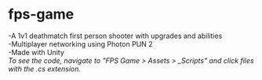 # fps-game
-A 1v1 deathmatch first person shooter with upgrades and abilities\
-Multiplayer networking using Photon PUN 2\
-Made with Unity\
*To see the code, navigate to "FPS Game > Assets > _Scripts" and click files with the .cs extension.*
